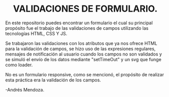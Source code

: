 <div align="center">

# VALIDACIONES DE FORMULARIO.

</div>

En este repositorio puedes encontrar un formulario el cual su principal propósito fue el trabajo de las validaciones de campos utilizando las tecnologías HTML, CSS Y JS.

Se trabajaron las validaciones con los atributos que ya nos ofrece HTML para la validación de campos, se hizo uso de las expresiones regulares, mensajes de notificación al usuario cuando los campos no son validados y se simuló el envío de los datos mediante "setTimeOut" y un svg que funge como loader.

No es un formulario responsive, como se mencionó, el propósito de realizar esta práctica era la validación de los campos.

-Andrés Mendoza.